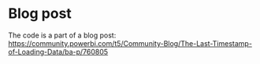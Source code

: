# Blog post
The code is a part of a blog post: https://community.powerbi.com/t5/Community-Blog/The-Last-Timestamp-of-Loading-Data/ba-p/760805
